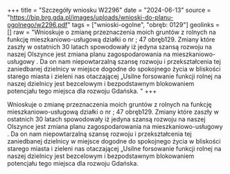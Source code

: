 +++
title = "Szczegóły wniosku W2296"
date = "2024-06-13"
source = "https://bip.brg.gda.pl/images/uploads/wnioski-do-planu-ogolnego/w2296.pdf"
tags = ["wnioski-ogolne", "obręb: 0129"]
geolinks = []
raw = "Wnioskuje o zmianę przeznaczenia moich gruntów z rolnych na funkcję mieszkaniowo-usługową działki o nr ; 47 obręb129. Zmiany które zaszły w ostatnich 30 latach spowodowały iż jedyna szansą rozwoju na naszej Olszynce jest zmiana planu zagospodarowania na mieszkaniowo-usługowy . Da on nam niepowtarzalną szansę rozwoju i przekształcenia tej zaniedbanej dzielnicy w miejsce dogodne do spokojnego życia w bliskości starego miasta i zieleni nas otaczającej „Usilne forsowanie funkcji rolnej na naszej dzielnicy jest bezcelowym i bezpodstawnym blokowaniem potencjału tego miejsca dla rozwoju Gdańska. "
+++

Wnioskuje o zmianę przeznaczenia moich gruntów z rolnych na funkcję
mieszkaniowo-usługową działki o nr ; 47 obręb129. Zmiany które zaszły w ostatnich 30 latach
spowodowały iż jedyna szansą rozwoju na naszej Olszynce jest zmiana planu zagospodarowania
na mieszkaniowo-usługowy . Da on nam niepowtarzalną szansę rozwoju i przekształcenia tej
zaniedbanej dzielnicy w miejsce dogodne do spokojnego życia w bliskości starego miasta i
zieleni nas otaczającej „Usilne forsowanie funkcji rolnej na naszej dzielnicy jest bezcelowym i
bezpodstawnym blokowaniem potencjału tego miejsca dla rozwoju Gdańska.



